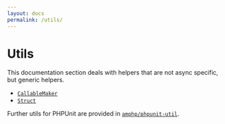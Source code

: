 ```yaml
---
layout: docs
permalink: /utils/
---
```

# Utils

This documentation section deals with helpers that are not async specific, but generic helpers.

 * [`CallableMaker`](./callable-maker.md)
 * [`Struct`](./struct.md)

Further utils for PHPUnit are provided in [`amphp/phpunit-util`](https://github.com/amphp/phpunit-util).
